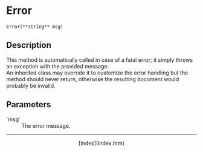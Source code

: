 # Error

`Error(**string** msg)`

## Description

This method is automatically called in case of a fatal error; it simply throws an exception with the provided message.  
An inherited class may override it to customize the error handling but the method should never return, otherwise the resulting document would probably be invalid.

## Parameters

<dl class="param">

<dt>`msg`</dt>

<dd>The error message.</dd>

</dl>

* * *

<div style="text-align:center">[Index](index.htm)</div>
